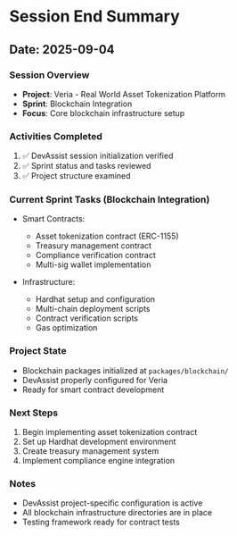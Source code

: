 # Session End Summary

## Date: 2025-09-04

### Session Overview
- **Project**: Veria - Real World Asset Tokenization Platform
- **Sprint**: Blockchain Integration
- **Focus**: Core blockchain infrastructure setup

### Activities Completed
1. ✅ DevAssist session initialization verified
2. ✅ Sprint status and tasks reviewed
3. ✅ Project structure examined

### Current Sprint Tasks (Blockchain Integration)
- Smart Contracts:
  - Asset tokenization contract (ERC-1155)
  - Treasury management contract
  - Compliance verification contract
  - Multi-sig wallet implementation

- Infrastructure:
  - Hardhat setup and configuration
  - Multi-chain deployment scripts
  - Contract verification scripts
  - Gas optimization

### Project State
- Blockchain packages initialized at `packages/blockchain/`
- DevAssist properly configured for Veria
- Ready for smart contract development

### Next Steps
1. Begin implementing asset tokenization contract
2. Set up Hardhat development environment
3. Create treasury management system
4. Implement compliance engine integration

### Notes
- DevAssist project-specific configuration is active
- All blockchain infrastructure directories are in place
- Testing framework ready for contract tests